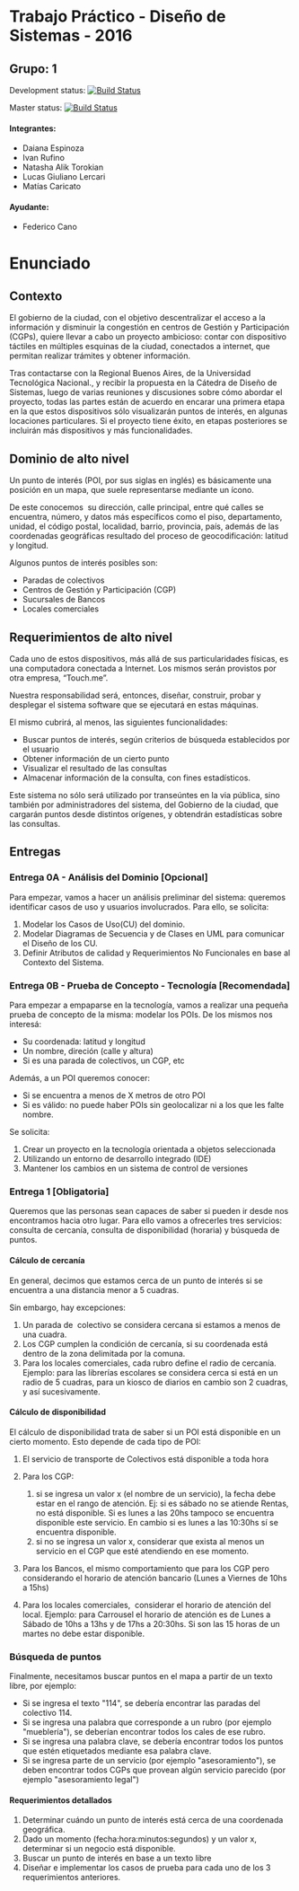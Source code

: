 # Trabajo Práctico - Diseño de Sistemas - 2016

## Grupo: 1

Development status: [![Build Status](https://travis-ci.com/dds-utn/2016-jm-group-01.svg?token=EaTqdb9dSHiWJuznnW6B&branch=development)](https://travis-ci.com/dds-utn/2016-jm-group-01)

Master status: [![Build Status](https://travis-ci.com/dds-utn/2016-jm-group-01.svg?token=EaTqdb9dSHiWJuznnW6B&branch=master)](https://travis-ci.com/dds-utn/2016-jm-group-01)

#### Integrantes: 
- Daiana Espinoza
- Ivan Rufino
- Natasha Alik Torokian
- Lucas Giuliano Lercari
- Matías Caricato

#### Ayudante:
- Federico Cano

# Enunciado
## Contexto

El gobierno de la ciudad, con el objetivo descentralizar el acceso a la información y disminuir la congestión en centros de Gestión y Participación (CGPs), quiere llevar a cabo un proyecto ambicioso: contar con dispositivo táctiles en múltiples esquinas de la ciudad, conectados a internet, que permitan realizar trámites y obtener información. 

  

Tras contactarse con la Regional Buenos Aires, de la Universidad Tecnológica Nacional., y recibir la propuesta en la Cátedra de Diseño de Sistemas, luego de varias reuniones y discusiones sobre cómo abordar el proyecto, todas las partes están de acuerdo en encarar una primera etapa en la que estos dispositivos sólo visualizarán puntos de interés, en algunas locaciones particulares. Si el proyecto tiene éxito, en etapas posteriores se incluirán más dispositivos y más funcionalidades. 

  

## Dominio de alto nivel

  

Un punto de interés (POI, por sus siglas en inglés) es básicamente una posición en un mapa, que suele representarse mediante un ícono.

  

De este conocemos  su dirección, calle principal, entre qué calles se encuentra, número, y datos más específicos como el piso, departamento, unidad, el código postal, localidad, barrio, provincia, país, además de las coordenadas geográficas resultado del proceso de geocodificación: latitud y longitud. 

  

Algunos puntos de interés posibles son:

- Paradas de colectivos 
- Centros de Gestión y Participación (CGP) 
- Sucursales de Bancos 
- Locales comerciales 

## Requerimientos de alto nivel

Cada uno de estos dispositivos, más allá de sus particularidades físicas, es una computadora conectada a Internet. Los mismos serán provistos por otra empresa, “Touch.me”.

  

Nuestra responsabilidad será, entonces, diseñar, construir, probar y desplegar el sistema software que se ejecutará en estas máquinas. 

  

El mismo cubrirá, al menos, las siguientes funcionalidades:

- Buscar puntos de interés, según criterios de búsqueda establecidos por el usuario 
- Obtener información de un cierto punto 
- Visualizar el resultado de las consultas 
- Almacenar información de la consulta, con fines estadísticos.  
  

Este sistema no sólo será utilizado por transeúntes en la via pública, sino también por administradores del sistema, del Gobierno de la ciudad, que cargarán puntos desde distintos orígenes, y obtendrán estadísticas sobre las consultas. 



## Entregas

### Entrega 0A - Análisis del Dominio [Opcional]

Para empezar, vamos a hacer un análisis preliminar del sistema: queremos identificar casos de uso y usuarios involucrados. Para ello, se solicita: 

  

1. Modelar los Casos de Uso(CU) del dominio. 
2. Modelar Diagramas de Secuencia y de Clases en UML para comunicar el Diseño de los CU. 
3. Definir Atributos de calidad y Requerimientos No Funcionales en base al Contexto del Sistema. 
  

### Entrega 0B - Prueba de Concepto - Tecnología [Recomendada]

  

Para empezar a empaparse en la tecnología, vamos a realizar una pequeña prueba de concepto de la misma: modelar los POIs. De los mismos nos interesá:

  

- Su coordenada: latitud y longitud 
- Un nombre, direción (calle y altura) 
- Si es una parada de colectivos, un CGP, etc 
  

Además, a un POI queremos conocer:

- Si se encuentra a menos de X metros de otro POI 
- Si es válido: no puede haber POIs sin geolocalizar ni a los que les falte nombre.  
  

Se solicita: 

1. Crear un proyecto en la tecnología orientada a objetos seleccionada 
2. Utilizando un entorno de desarrollo integrado (IDE)  
3. Mantener los cambios en un sistema de control de versiones 
  

### 

### Entrega 1 [Obligatoria]

  

Queremos que las personas sean capaces de saber si pueden ir desde nos encontramos hacia otro lugar. Para ello vamos a ofrecerles tres servicios: consulta de cercanía, consulta de disponibilidad (horaria) y búsqueda de puntos.

#### Cálculo de cercanía

En general, decimos que estamos cerca de un punto de interés si se encuentra a una distancia menor a 5 cuadras. 

  

Sin embargo, hay excepciones:

1. Un parada de  colectivo se considera cercana si estamos a menos de una cuadra. 
2. Los CGP cumplen la condición de cercanía, si su coordenada está dentro de la zona delimitada por la comuna. 
3. Para los locales comerciales, cada rubro define el radio de cercanía. Ejemplo: para las librerías escolares se considera cerca si está en un radio de 5 cuadras, para un kiosco de diarios en cambio son 2 cuadras, y así sucesivamente. 

#### Cálculo de disponibilidad

  

El cálculo de disponibilidad trata de saber si un POI está disponible en un cierto momento. Esto depende de cada tipo de POI:

  

1. El servicio de transporte de Colectivos está disponible a toda hora 
2. Para los CGP: 
    1. si se ingresa un valor x (el nombre de un servicio), la fecha debe estar en el rango de atención. Ej: si es sábado no se atiende Rentas, no está disponible. Si es lunes a las 20hs tampoco se encuentra disponible este servicio. En cambio si es lunes a las 10:30hs sí se encuentra disponible. 
    2. si no se ingresa un valor x, considerar que exista al menos un servicio en el CGP que esté atendiendo en ese momento. 

3. Para los Bancos, el mismo comportamiento que para los CGP pero considerando el horario de atención bancario (Lunes a Viernes de 10hs a 15hs) 
4. Para los locales comerciales,  considerar el horario de atención del local. Ejemplo: para Carrousel el horario de atención es de Lunes a Sábado de 10hs a 13hs y de 17hs a 20:30hs. Si son las 15 horas de un martes no debe estar disponible. 
  
  

### Búsqueda de puntos

Finalmente, necesitamos buscar puntos en el mapa a partir de un texto libre, por ejemplo:

- Si se ingresa el texto "114", se debería encontrar las paradas del colectivo 114.  
- Si se ingresa una palabra que corresponde a un rubro (por ejemplo "mueblería"), se deberían encontrar todos los cales de ese rubro. 
- Si se ingresa una palabra clave, se debería encontrar todos los puntos que estén etiquetados mediante esa palabra clave.  
- Si se ingresa parte de un servicio (por ejemplo "asesoramiento"), se deben encontrar todos CGPs que provean algún servicio parecido (por ejemplo "asesoramiento legal") 

#### Requerimientos detallados

  

1. Determinar cuándo un punto de interés está cerca de una coordenada geográfica.  
2. Dado un momento (fecha:hora:minutos:segundos) y un valor x, determinar si un negocio está disponible. 
3. Buscar un punto de interés en base a un texto libre 
4. Diseñar e implementar los casos de prueba para cada uno de los 3 requerimientos anteriores.
